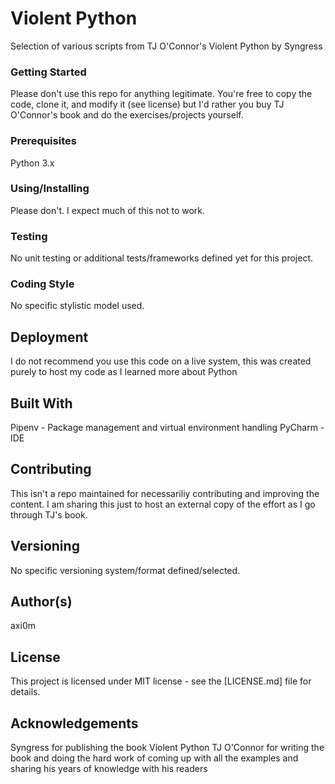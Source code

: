 # Violent Python
Selection of various scripts from TJ O'Connor's Violent Python by Syngress

### Getting Started
Please don't use this repo for anything legitimate. You're free to copy the code, clone it, and modify it (see license)
but I'd rather you buy TJ O'Connor's book and do the exercises/projects yourself.

### Prerequisites
Python 3.x

### Using/Installing
Please don't. I expect much of this not to work.

### Testing
No unit testing or additional tests/frameworks defined yet for this project.

### Coding Style
No specific stylistic model used.

## Deployment
I do not recommend you use this code on a live system, this was created purely to host my code as I learned more about Python

## Built With
Pipenv - Package management and virtual environment handling
PyCharm - IDE

## Contributing
This isn't a repo maintained for necessariliy contributing and improving the content. I am sharing this just to host
an external copy of the effort as I go through TJ's book.

## Versioning
No specific versioning system/format defined/selected.

## Author(s)
axi0m

## License
This project is licensed under MIT license - see the [LICENSE.md] file for details.

## Acknowledgements
Syngress for publishing the book Violent Python
TJ O'Connor for writing the book and doing the hard work of coming up with all the examples and sharing his years of
knowledge with his readers